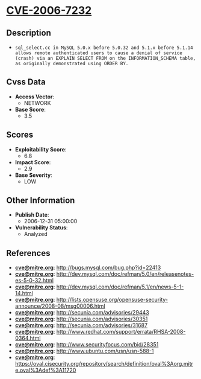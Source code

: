 
# [CVE-2006-7232](https://cve.mitre.org/cgi-bin/cvename.cgi?name=CVE-2006-7232)

## Description

- `sql_select.cc in MySQL 5.0.x before 5.0.32 and 5.1.x before 5.1.14 allows remote authenticated users to cause a denial of service (crash) via an EXPLAIN SELECT FROM on the INFORMATION_SCHEMA table, as originally demonstrated using ORDER BY.`

## Cvss Data

- **Access Vector**:
  - NETWORK
- **Base Score**:
  - 3.5

## Scores

- **Exploitability Score**:
  - 6.8
- **Impact Score**:
  - 2.9
- **Base Severity**:
  - LOW

## Other Information

- **Publish Date**:
  - 2006-12-31 05:00:00
- **Vulnerability Status**:
  - Analyzed

## References

- **cve@mitre.org**: http://bugs.mysql.com/bug.php?id=22413
- **cve@mitre.org**: http://dev.mysql.com/doc/refman/5.0/en/releasenotes-es-5-0-32.html
- **cve@mitre.org**: http://dev.mysql.com/doc/refman/5.1/en/news-5-1-14.html
- **cve@mitre.org**: http://lists.opensuse.org/opensuse-security-announce/2008-08/msg00006.html
- **cve@mitre.org**: http://secunia.com/advisories/29443
- **cve@mitre.org**: http://secunia.com/advisories/30351
- **cve@mitre.org**: http://secunia.com/advisories/31687
- **cve@mitre.org**: http://www.redhat.com/support/errata/RHSA-2008-0364.html
- **cve@mitre.org**: http://www.securityfocus.com/bid/28351
- **cve@mitre.org**: http://www.ubuntu.com/usn/usn-588-1
- **cve@mitre.org**: https://oval.cisecurity.org/repository/search/definition/oval%3Aorg.mitre.oval%3Adef%3A11720
